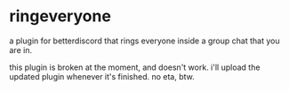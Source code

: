 # ringeveryone

a plugin for betterdiscord that rings everyone inside a group chat that you are in.

this plugin is broken at the moment, and doesn't work. i'll upload the updated plugin whenever it's finished. no eta, btw.
